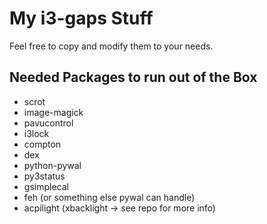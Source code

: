 # My i3-gaps Stuff

Feel free to copy and modify them to your needs.

## Needed Packages to run out of the Box

* scrot
* image-magick
* pavucontrol
* i3lock
* compton
* dex
* python-pywal
* py3status
* gsimplecal
* feh (or something else pywal can handle)
* acpilight (xbacklight -> see repo for more info)

